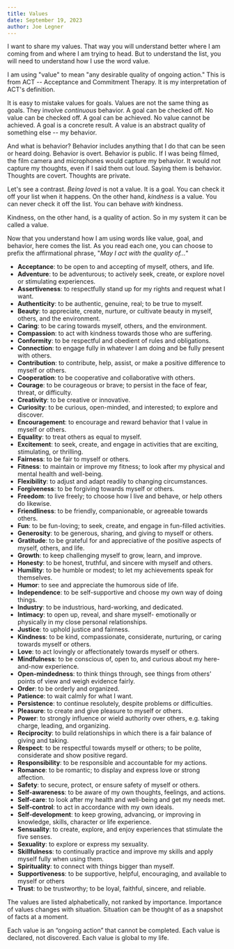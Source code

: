```yaml
---
title: Values
date: September 19, 2023
author: Joe Legner
---
```


I want to share my values. That way you will understand better where I am coming from and where I am trying to head. But to understand the list, you will need to understand how I use the word value. 

I am using "value" to mean "any desirable quality of ongoing action." This is from ACT -- Acceptance and Commitment Therapy. It is my interpretation of ACT's definition. 

It is easy to mistake values for goals. Values are not the same thing as goals. They involve _continuous_ behavior. A goal can be checked off. No value can be checked off. A goal can be achieved. No value cannot be achieved. A goal is a concrete result. A value is an abstract quality of something else -- my behavior. 

And what is behavior? Behavior includes anything that I do that can be seen or heard doing. Behavior is overt. Behavior is public. If I was being filmed, the film camera and microphones would capture my behavior. It would not capture my thoughts, even if I said them out loud. Saying them is behavior. Thoughts are covert. Thoughts are private.

Let's see a contrast. _Being loved_ is not a value. It is a goal. You can check it off your list when it happens. On the other hand, _kindness_ is a value. You can never check it off the list. You can behave _with_ kindness. 

Kindness, on the other hand, is a quality of action. So in my system it can be called a value. 

Now that you understand how I am using words like value, goal, and behavior, here comes the list. As you read each one, you can choose to prefix the affirmational phrase, "_May I act with the quality of..._"

- **Acceptance**: to be open to and accepting of myself, others, and life.
- **Adventure**: to be adventurous; to actively seek, create, or explore novel or stimulating experiences.
- **Assertiveness**: to respectfully stand up for my rights and request what I want.
- **Authenticity**: to be authentic, genuine, real; to be true to myself.
- **Beauty**: to appreciate, create, nurture, or cultivate beauty in myself, others, and the environment.
- **Caring**: to be caring towards myself, others, and the environment.
- **Compassion**: to act with kindness towards those who are suffering.
- **Conformity**: to be respectful and obedient of rules and obligations.
- **Connection**: to engage fully in whatever I am doing and be fully present with others.
- **Contribution**: to contribute, help, assist, or make a positive difference to myself or others.
- **Cooperation**: to be cooperative and collaborative with others.
- **Courage**: to be courageous or brave; to persist in the face of fear, threat, or difficulty.
- **Creativity**: to be creative or innovative.
- **Curiosity**: to be curious, open-minded, and interested; to explore and discover.
- **Encouragement**: to encourage and reward behavior that I value in myself or others.
- **Equality**: to treat others as equal to myself.
- **Excitement**: to seek, create, and engage in activities that are exciting, stimulating, or thrilling.
- **Fairness**: to be fair to myself or others.
- **Fitness**: to maintain or improve my fitness; to look after my physical and mental health and well-being.
- **Flexibility**: to adjust and adapt readily to changing circumstances.
- **Forgiveness**: to be forgiving towards myself or others.
- **Freedom**: to live freely; to choose how I live and behave, or help others do likewise.
- **Friendliness**: to be friendly, companionable, or agreeable towards others.
- **Fun**: to be fun-loving; to seek, create, and engage in fun-filled activities.
- **Generosity**: to be generous, sharing, and giving to myself or others.
- **Gratitude**: to be grateful for and appreciative of the positive aspects of myself, others, and life.
- **Growth**: to keep challenging myself to grow, learn, and improve.
- **Honesty**: to be honest, truthful, and sincere with myself and others.
- **Humility**: to be humble or modest; to let my achievements speak for themselves.
- **Humor**: to see and appreciate the humorous side of life.
- **Independence**: to be self-supportive and choose my own way of doing things.
- **Industry**: to be industrious, hard-working, and dedicated.
- **Intimacy**: to open up, reveal, and share myself- emotionally or physically in my close personal relationships.
- **Justice**: to uphold justice and fairness.
- **Kindness**: to be kind, compassionate, considerate, nurturing, or caring towards myself or others.
- **Love**: to act lovingly or affectionately towards myself or others.
- **Mindfulness**: to be conscious of, open to, and curious about my here-and-now experience.
- **Open-mindedness**: to think things through, see things from others’ points of view and weigh evidence fairly.
- **Order**: to be orderly and organized.
- **Patience**: to wait calmly for what I want.
- **Persistence**: to continue resolutely, despite problems or difficulties.
- **Pleasure**: to create and give pleasure to myself or others.
- **Power**: to strongly influence or wield authority over others, e.g. taking charge, leading, and organizing.
- **Reciprocity**: to build relationships in which there is a fair balance of giving and taking.
- **Respect**: to be respectful towards myself or others; to be polite, considerate and show positive regard.
- **Responsibility**: to be responsible and accountable for my actions.
- **Romance**: to be romantic; to display and express love or strong affection.
- **Safety**: to secure, protect, or ensure safety of myself or others.
- **Self-awareness**: to be aware of my own thoughts, feelings, and actions.
- **Self-care**: to look after my health and well-being and get my needs met.
- **Self-control**: to act in accordance with my own ideals.
- **Self-development**: to keep growing, advancing, or improving in knowledge, skills, character or life experience.
- **Sensuality**: to create, explore, and enjoy experiences that stimulate the five senses.
- **Sexuality**: to explore or express my sexuality.
- **Skillfulness**: to continually practice and improve my skills and apply myself fully when using them.
- **Spirituality**: to connect with things bigger than myself.
- **Supportiveness**: to be supportive, helpful, encouraging, and available to myself or others
- **Trust**: to be trustworthy; to be loyal, faithful, sincere, and reliable.

The values are listed alphabetically, not ranked by importance. Importance of values changes with situation. Situation can be thought of as a snapshot of facts at a moment. 

Each value is an “ongoing action” that cannot be completed. Each value is declared, not discovered. Each value is global to my life. 
